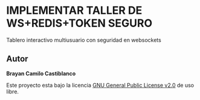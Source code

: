 # IMPLEMENTAR TALLER DE WS+REDIS+TOKEN SEGURO

Tablero interactivo multiusuario con seguridad en websockets


## Autor

**Brayan Camilo Castiblanco**


Este proyecto esta bajo la licencia [GNU General Public License v2.0](https://github.com/CamiloCastiblanco/WS-Redis-Token/blob/master/LICENSE) de uso libre. 




